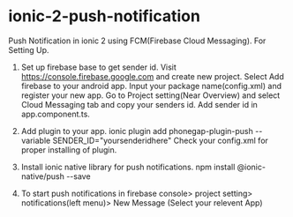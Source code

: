 # ionic-2-push-notification
Push Notification in ionic 2 using FCM(Firebase Cloud Messaging).
For Setting Up.

1. Set up firebase base to get sender id.
Visit https://console.firebase.google.com and create new project.
Select Add firebase to your android app.
Input your package name(config.xml) and register your new app.
Go to Project setting(Near Overview) and select Cloud Messaging tab and copy your senders id.
Add sender id in app.component.ts.

2. Add plugin to your app. ionic plugin add phonegap-plugin-push --variable SENDER_ID="yoursenderidhere"
Check your config.xml for proper installing of plugin.

3. Install ionic native library for push notifications. npm install @ionic-native/push --save

4. To start push notifications in firebase console> project setting> notifications(left menu)> New Message (Select your relevent App)

